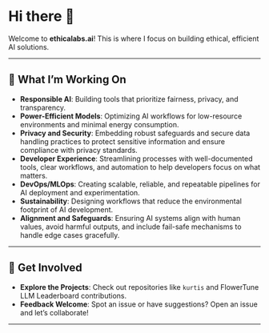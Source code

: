 # Hi there 👋  

Welcome to **ethicalabs.ai**! This is where I focus on building ethical, efficient AI solutions.

---

## 🌟 What I’m Working On  

- **Responsible AI**: Building tools that prioritize fairness, privacy, and transparency.  
- **Power-Efficient Models**: Optimizing AI workflows for low-resource environments and minimal energy consumption.  
- **Privacy and Security**: Embedding robust safeguards and secure data handling practices to protect sensitive information and ensure compliance with privacy standards.  
- **Developer Experience**: Streamlining processes with well-documented tools, clear workflows, and automation to help developers focus on what matters.  
- **DevOps/MLOps**: Creating scalable, reliable, and repeatable pipelines for AI deployment and experimentation.  
- **Sustainability**: Designing workflows that reduce the environmental footprint of AI development.  
- **Alignment and Safeguards**: Ensuring AI systems align with human values, avoid harmful outputs, and include fail-safe mechanisms to handle edge cases gracefully.  

---

## 🌈 Get Involved  

- **Explore the Projects**: Check out repositories like `kurtis` and FlowerTune LLM Leaderboard contributions.  
- **Feedback Welcome**: Spot an issue or have suggestions? Open an issue and let’s collaborate!

---
